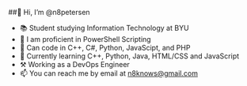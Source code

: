 ##👋 Hi, I’m @n8petersen
- 📚 Student studying Information Technology at BYU
- 📜 I am proficient in PowerShell Scripting
- 🧠 Can code in C++, C#, Python, JavaScipt, and PHP
- 🌱 Currently learning C++, Python, Java, HTML/CSS and JavaScript
- ⚒️ Working as a DevOps Engineer
- 📫 You can reach me by email at n8knows@gmail.com
